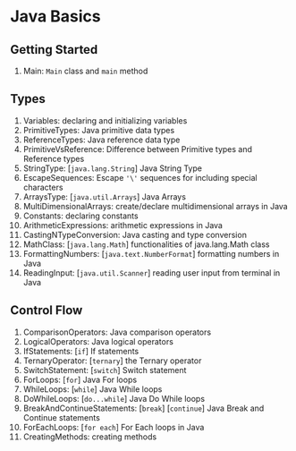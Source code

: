 # Java Basics 

## Getting Started
1. Main: `Main` class and `main` method
## Types
1. Variables: declaring and initializing variables 
2. PrimitiveTypes: Java primitive data types 
3. ReferenceTypes: Java reference data type 
4. PrimitiveVsReference: Difference between Primitive types and Reference types 
5. StringType: [`java.lang.String`] Java String Type 
6. EscapeSequences: Escape `'\'` sequences for including special characters 
7. ArraysType: [`java.util.Arrays`] Java Arrays 
8. MultiDimensionalArrays: create/declare multidimensional arrays in Java 
9. Constants: declaring constants 
10. ArithmeticExpressions: arithmetic expressions in Java 
11. CastingNTypeConversion: Java casting and type conversion 
12. MathClass: [`java.lang.Math`] functionalities of java.lang.Math class 
13. FormattingNumbers: [`java.text.NumberFormat`] formatting numbers in Java 
14. ReadingInput: [`java.util.Scanner`] reading user input from terminal in Java
## Control Flow
1. ComparisonOperators: Java comparison operators 
2. LogicalOperators: Java logical operators
3. IfStatements: [`if`] If statements
4. TernaryOperator: [`ternary`] the Ternary operator
5. SwitchStatement: [`switch`] Switch statement
6. ForLoops: [`for`] Java For loops
7. WhileLoops: [`while`] Java While loops
8. DoWhileLoops: [`do...while`] Java Do While loops
9. BreakAndContinueStatements: [`break`] [`continue`] Java Break and Continue statements
10. ForEachLoops: [`for each`] For Each loops in Java
11. CreatingMethods: creating methods
